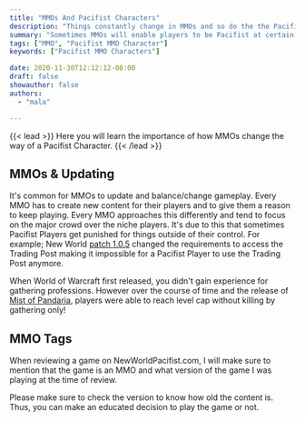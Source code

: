 ```yaml
---
title: "MMOs And Pacifist Characters"
description: "Things constantly change in MMOs and so do the the Pacifist ways."
summary: "Sometimes MMOs will enable players to be Pacifist at certain times..."
tags: ["MMO", "Pacifist MMO Character"]
keywords: ["Pacifist MMO Characters"]

date: 2020-11-30T12:12:12-08:00
draft: false
showauthor: false
authors:
  - "mala"

---
```


{{< lead >}}
Here you will learn the importance of how MMOs change the way of a Pacifist Character.
{{< /lead >}}

## MMOs & Updating
It's common for MMOs to update and balance/change gameplay. Every MMO has to create new content for their players and to give them a reason to keep playing. Every MMO approaches this differently and tend to focus on the major crowd over the niche players. It's due to this that sometimes Pacifist Players get punished for things outside of their control. For example; New World [patch 1.0.5](https://www.newworld.com/en-us/news/articles/new-world-update-1-0-5?) changed the requirements to access the Trading Post making it impossible for a Pacifist Player to use the Trading Post anymore. 

When World of Warcraft first released, you didn't gain experience for gathering professions. However over the course of time and the release of [Mist of Pandaria](https://en.wikipedia.org/wiki/World_of_Warcraft:_Mists_of_Pandaria), players were able to reach level cap without killing by gathering only! 


## MMO Tags
When reviewing a game on NewWorldPacifist.com, I will make sure to mention that the game is an MMO and what version of the game I was playing at the time of review.

Please make sure to check the version to know how old the content is. Thus, you can make an educated decision to play the game or not. 
